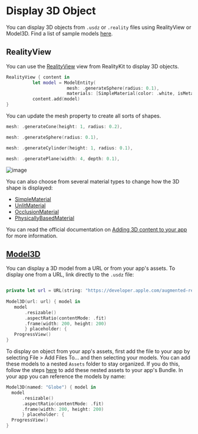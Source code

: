 #  Display 3D Object

You can display 3D objects from `.usdz` or `.reality` files using RealityView or Model3D. Find a list of sample models [here](https://developer.apple.com/augmented-reality/quick-look/).

## RealityView

You can use the [RealityView](https://developer.apple.com/documentation/RealityKit/RealityView) view from RealityKit to display 3D objects.

```swift
RealityView { content in
          let model = ModelEntity(
                       mesh: .generateSphere(radius: 0.1),
                       materials: [SimpleMaterial(color: .white, isMetallic: true)])
          content.add(model)
}
```

You can update the mesh property to create all sorts of shapes.

```swift
mesh: .generateCone(height: 1, radius: 0.2),

mesh: .generateSphere(radius: 0.1),

mesh: .generateCylinder(height: 1, radius: 0.1),

mesh: .generatePlane(width: 4, depth: 0.1),
```

![image](https://github.com/jtmuller5/VisionOS-Tips-and-Tricks/assets/47997351/f513af88-df6a-46ac-b559-effd16d542f5)

You can also choose from several material types to change how the 3D shape is displayed:
- [SimpleMaterial](https://developer.apple.com/documentation/realitykit/simplematerial)
- [UnlitMaterial](https://developer.apple.com/documentation/realitykit/unlitmaterial)
- [OcclusionMaterial](https://developer.apple.com/documentation/realitykit/occlusionmaterial)
- [PhysicallyBasedMaterial](https://developer.apple.com/documentation/realitykit/physicallybasedmaterial)

You can read the official documentation on [Adding 3D content to your app](https://developer.apple.com/documentation/visionos/adding-3d-content-to-your-app/) for more information.

## [Model3D](https://developer.apple.com/documentation/realitykit/model3d/)

You can display a 3D model from a URL or from your app's assets. To display one from a URL, link directly to the `.usdz` file:
```swift

private let url = URL(string: "https://developer.apple.com/augmented-reality/quick-look/models/teapot/teapot.usdz")!
       
Model3D(url: url) { model in
   model
       .resizable()
       .aspectRatio(contentMode: .fit)
       .frame(width: 200, height: 200)
       } placeholder: {
   ProgressView()
}
```
To display on object from your app's assets, first add the file to your app by selecting File > Add Files To... and then selecting your models. You can add these models to a nested `Assets` folder to stay organized. If you do this, follow the steps [here](https://stackoverflow.com/a/43129166/12806961) to add these nested assets to your app's Bundle. In your app you can reference the models by name:
```swift
Model3D(named: "Globe") { model in
  model
      .resizable()
      .aspectRatio(contentMode: .fit)
      .frame(width: 200, height: 200)
      } placeholder: {
  ProgressView()
}
```
